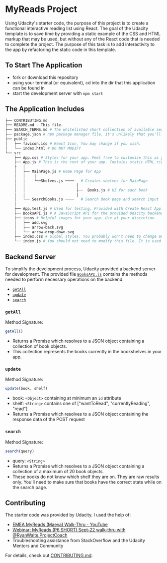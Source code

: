 # MyReads Project

Using Udacity's starter code, the purpose of this project is to create a functional interactive reading list using React. The goal of the Udacity template is to save time by providing a static example of the CSS and HTML markup that may be used, but without any of the React code that is needed to complete the project. The purpose of this task is to add interactivity to the app by refactoring the static code in this template.


## To Start The Application

<!-- * install all project dependencies with `npm install` -->
* fork or download this repository
* using your terminal (or equivalent), cd into the dir that this application can be found in  
* start the development server with `npm start`

## The Application Includes
```bash
├── CONTRIBUTING.md
├── README.md - This file.
├── SEARCH_TERMS.md # The whitelisted short collection of available search terms for you to use with your app.
├── package.json # npm package manager file. It's unlikely that you'll need to modify this.
├── public
│   ├── favicon.ico # React Icon, You may change if you wish.
│   └── index.html # DO NOT MODIFY
└── src
    ├── App.css # Styles for your app. Feel free to customize this as you desire.
    ├── App.js # This is the root of your app. Contains static HTML right now.
    ├   │
    │   ├── MainPage.js # Home Page for App
    │   │    │
    │   │    └──Shelves.js ────   # Creates shelves for MainPage
    │   │                       │
    │   │                       ├──  Books.js # UI for each book
    │   │                       │
    │   └── SearchBooks.js ────   # Search Book page and search input
    │
    ├── App.test.js # Used for testing. Provided with Create React App. Testing is encouraged, but not required.
    ├── BooksAPI.js # A JavaScript API for the provided Udacity backend. Instructions for the methods are below.
    ├── icons # Helpful images for your app. Use at your discretion.
    │   ├── add.svg
    │   ├── arrow-back.svg
    │   └── arrow-drop-down.svg
    ├── index.css # Global styles. You probably won't need to change anything here.
    └── index.js # You should not need to modify this file. It is used for DOM rendering only.
```


## Backend Server

To simplify the development process, Udacity provided a backend server for development. The provided file [`BooksAPI.js`](src/BooksAPI.js) contains the methods needed to perform necessary operations on the backend:

* [`getAll`](#getall)
* [`update`](#update)
* [`search`](#search)

### `getAll`

Method Signature:

```js
getAll()
```

* Returns a Promise which resolves to a JSON object containing a collection of book objects.
* This collection represents the books currently in the bookshelves in your app.

### `update`

Method Signature:

```js
update(book, shelf)
```

* book: `<Object>` containing at minimum an `id` attribute
* shelf: `<String>` contains one of ["wantToRead", "currentlyReading", "read"]  
* Returns a Promise which resolves to a JSON object containing the response data of the POST request

### `search`

Method Signature:

```js
search(query)
```

* query: `<String>`
* Returns a Promise which resolves to a JSON object containing a collection of a maximum of 20 book objects.
* These books do not know which shelf they are on. They are raw results only. You'll need to make sure that books have the correct state while on the search page.


## Contributing

The starter code was provided by Udacity.
I used the help of:
* [EMEA MyReads (Maeva) Walk-Thru  -  YouTube](https://www.youtube.com/watch?v=i6L2jLHV9j8)
* [Webinar: MyReads (P6 SHORT) Sept-22 walk-thru with @RyanWaite.ProjectCoach](https://www.youtube.com/watch?v=N8bU1oWlLwY&feature=youtu.be)
* Troubleshooting assistance from StackOverflow and the Udacity Mentors and Community




For details, check out [CONTRIBUTING.md](CONTRIBUTING.md).
